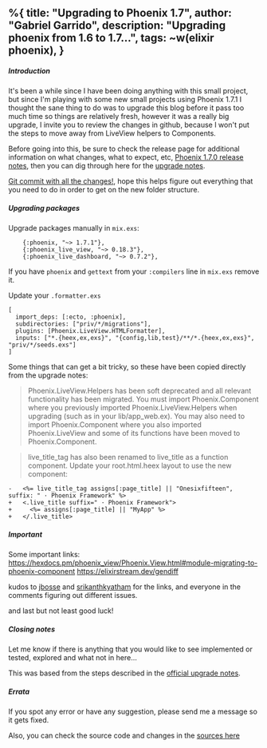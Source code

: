 %{
  title: "Upgrading to Phoenix 1.7",
  author: "Gabriel Garrido",
  description: "Upgrading phoenix from 1.6 to 1.7...",
  tags: ~w(elixir phoenix),
}
---

##### **Introduction**
It's been a while since I have been doing anything with this small project, but since I'm playing with some new small
projects using Phoenix 1.7.1 I thought the sane thing to do was to upgrade this blog before it pass too much time so
things are relatively fresh, however it was a really big upgrade, I invite you to review the changes in github, because
I won't put the steps to move away from LiveView helpers to Components.

Before going into this, be sure to check the release page for additional information on what changes, what to expect,
etc, [Phoenix 1.7.0 release notes](https://phoenixframework.org/blog/phoenix-1.7-final-released), then you can dig
through here for the [upgrade notes](https://gist.github.com/chrismccord/00a6ea2a96bc57df0cce526bd20af8a7).

[Git commit with all the changes!](https://github.com/kainlite/tr/commit/d187cf5806afe5866cdba25d5ba335428375dad6), hope
this helps figure out everything that you need to do in order to get on the new folder structure.

##### **Upgrading packages**
Upgrade packages manually in `mix.exs`:
```shell
    {:phoenix, "~> 1.7.1"},
    {:phoenix_live_view, "~> 0.18.3"},
    {:phoenix_live_dashboard, "~> 0.7.2"},
``` 
If you have `phoenix` and `gettext` from your `:compilers` line in `mix.exs` remove it.

Update your `.formatter.exs`
```
[
  import_deps: [:ecto, :phoenix],
  subdirectories: ["priv/*/migrations"],
  plugins: [Phoenix.LiveView.HTMLFormatter],
  inputs: ["*.{heex,ex,exs}", "{config,lib,test}/**/*.{heex,ex,exs}", "priv/*/seeds.exs"]
]
```

Some things that can get a bit tricky, so these have been copied directly from the upgrade notes:
> Phoenix.LiveView.Helpers has been soft deprecated and all relevant functionality has been migrated. You must import Phoenix.Component where you previously imported Phoenix.LiveView.Helpers when upgrading (such as in your lib/app_web.ex). You may also need to import Phoenix.Component where you also imported Phoenix.LiveView and some of its functions have been moved to Phoenix.Component.

> live_title_tag has also been renamed to live_title as a function component. Update your root.html.heex layout to use the new component:
```
-   <%= live_title_tag assigns[:page_title] || "Onesixfifteen", suffix: " · Phoenix Framework" %>
+   <.live_title suffix=" · Phoenix Framework">
+     <%= assigns[:page_title] || "MyApp" %>
+   </.live_title>
```

##### **Important**
Some important links:
https://hexdocs.pm/phoenix_view/Phoenix.View.html#module-migrating-to-phoenix-component
https://elixirstream.dev/gendiff

kudos to [jbosse](https://gist.github.com/jbosse) and 
[srikanthkyatham](https://gist.github.com/srikanthkyatham) for the links, and everyone in the comments figuring out
different issues.

and last but not least good luck!

##### **Closing notes**
Let me know if there is anything that you would like to see implemented or tested, explored and what not in here...

This was based from the steps described in the [official upgrade notes]().

##### **Errata**
If you spot any error or have any suggestion, please send me a message so it gets fixed.

Also, you can check the source code and changes in the [sources here](https://github.com/kainlite/tr)
